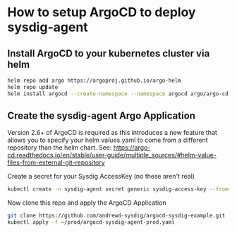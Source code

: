 # How to setup ArgoCD to deploy sysdig-agent

## Install ArgoCD to your kubernetes cluster via helm
```sh
helm repo add argo https://argoproj.github.io/argo-helm
helm repo update
helm install argocd --create-namespace --namespace argocd argo/argo-cd
```

## Create the sysdig-agent Argo Application
Version 2.6+ of ArgoCD is required as this introduces a new feature that allows you to specify your helm values.yaml to come from a different repository than the helm chart. See: https://argo-cd.readthedocs.io/en/stable/user-guide/multiple_sources/#helm-value-files-from-external-git-repository

Create a secret for your Sysdig AccessKey (no these aren't real)
```sh
kubectl create -n sysdig-agent secret generic sysdig-access-key --from-literal access-key=235af419-e0f7-43af-b271-094a50c6e0aa
```

Now clone this repo and apply the ArgoCD Application

```sh
git clone https://github.com/andrewd-sysdig/argocd-sysdig-example.git
kubectl apply -f ~/prod/argocd-sysdig-agent-prod.yaml
```
